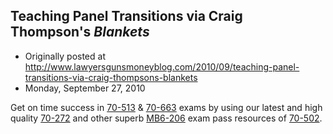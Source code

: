 ## Teaching Panel Transitions via Craig Thompson's <em>Blankets</em>

 * Originally posted at http://www.lawyersgunsmoneyblog.com/2010/09/teaching-panel-transitions-via-craig-thompsons-blankets
 * Monday, September 27, 2010

Get on time success in [70-513](http://www.thepass4sure.us/70-513-dumps.html) & [70-663](http://www.thepass4sure.biz/70-663.html) exams by using our latest and high quality [70-272](http://www.thepass4sure.me/70-272.html) and other superb [MB6-206](http://www.pass4sures.ca/MB6-206.html) exam pass resources of [70-502](http://www.pass4sures.ca/70-502.html).